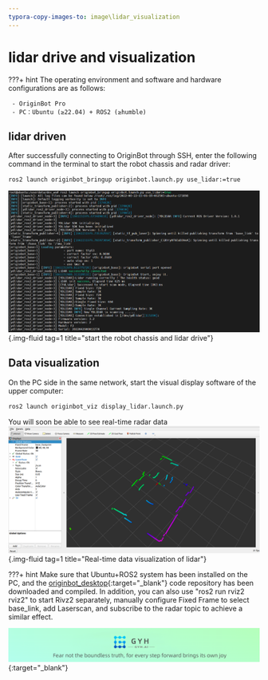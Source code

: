 ```yaml
---
typora-copy-images-to: image\lidar_visualization
---
```


# **lidar drive and visualization**

???+ hint
    The operating environment and software and hardware configurations are as follows:
    

     - OriginBot Pro
     - PC：Ubuntu (≥22.04) + ROS2 (≥humble)



<!-- <iframe
  src="//player.bilibili.com/player.html?aid=516658213&bvid=BV1eg411a7A9&cid=866110216&page=13&autoplay=0"
  scrolling="no"
  border="0"
  width="800px"
  height="460px"
  frameborder="no"
  framespacing="0"
  allowfullscreen="true"
>
</iframe> -->



## **lidar driven**

After successfully connecting to OriginBot through SSH, enter the following command in the terminal to start the robot chassis and radar driver:

```bash
ros2 launch originbot_bringup originbot.launch.py use_lidar:=true
```

![image-20220822150642309](../../assets/img/teleoperation/image-20220822150642309.png){.img-fluid tag=1 title="start the robot chassis and lidar drive"}



## **Data visualization**

On the PC side in the same network, start the visual display software of the upper computer:

```bash
ros2 launch originbot_viz display_lidar.launch.py
```

You will soon be able to see real-time radar data
![img](../../assets/img/lidar_visualization/Clip_2024-09-14_17-54-24.png){.img-fluid tag=1 title="Real-time data visualization of lidar"}



???+ hint
    Make sure that Ubuntu+ROS2 system has been installed on the PC, and the [originbot_desktop](https://github.com/guyuehome/originbot_desktop){:target="_blank"} code repository has been downloaded and compiled. In addition, you can also use "ros2 run rviz2 rviz2" to start Rivz2 separately, manually configure Fixed Frame to select base_link, add Laserscan, and subscribe to the radar topic to achieve a similar effect.



[![图片1](../../assets/img/footer_en.png)](https://www.guyuehome.com/){:target="_blank"}

